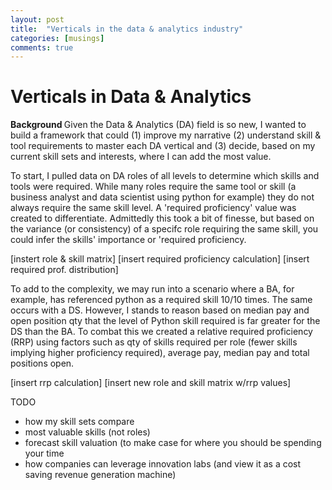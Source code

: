 ```yaml
---
layout: post
title:  "Verticals in the data & analytics industry"
categories: [musings]
comments: true
---
```


# Verticals in Data & Analytics 

<strong> Background </strong>
Given the Data & Analytics (DA) field is so new, I wanted to build a framework that could (1) improve my narrative (2) understand skill & tool requirements to master each DA vertical and (3) decide, based on my current skill sets and interests, where I can add the most value. 

To start, I pulled data on DA roles of all levels to determine which skills and tools were required. While many roles require the same tool or skill (a business analyst and data scientist using python for example) they do not always require the same skill level. A 'required proficiency' value was created to differentiate. Admittedly this took a bit of finesse, but based on the variance (or consistency) of a specifc role requiring the same skill, you could infer the skills' importance or 'required proficiency. 

[instert role & skill matrix]
[insert required proficiency calculation]
[insert required prof. distribution]

To add to the complexity, we may run into a scenario where a BA, for example, has referenced python as a required skill 10/10 times. The same occurs with a DS. However, I stands to reason based on median pay and open position qty that the level of Python skill required is far greater for the DS than the BA. To combat this we created a relative required proficiency (RRP) using factors such as qty of skills required per role (fewer skills implying higher proficiency required), average pay, median pay and total positions open.    

[insert rrp calculation]
[insert new role and skill matrix w/rrp values]

TODO
- how my skill sets compare 
- most valuable skills (not roles)
- forecast skill valuation (to make case for where you should be spending your time 
- how companies can leverage innovation labs (and view it as a cost saving revenue generation machine)
